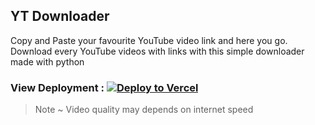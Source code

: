 ## YT Downloader
Copy and Paste your favourite YouTube video link and here you go. Download every YouTube videos with links with this simple downloader made with python

### View Deployment : [![Deploy to Vercel](https://vercel.com/button)](https://yt-downloader-ease.vercel.com)



> Note ~ Video quality may depends on internet speed
